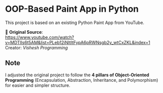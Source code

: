 # OOP-Based Paint App in Python

This project is based on an existing Python Paint App from YouTube.

🎥 **Original Source**:  
https://www.youtube.com/watch?v=MDTlIs6t5AM&list=PLeb12iNltItFypA6pRWNsgb2y_wtCxZKL&index=1
Creator: *Vishesh Programming*

## Note

I adjusted the original project to follow the **4 pillars of Object-Oriented Programming** (Encapsulation, Abstraction, Inheritance, and Polymorphism) for easier and simpler structure.
